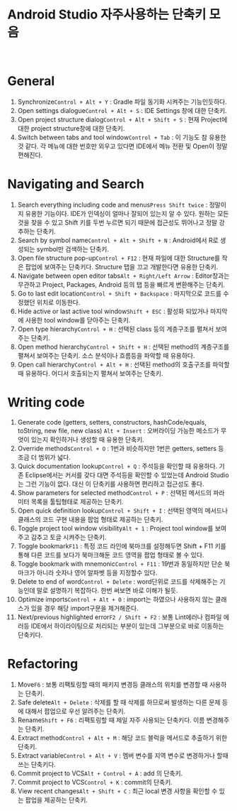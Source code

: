 Android Studio 자주사용하는 단축키 모음
====
​
# General
1. Synchronize`Control + Alt + Y` : Gradle 파일 동기화 시켜주는 기능인듯하다.
2. Open settings dialogue`Control + Alt + S` : IDE Settings 창에 대한 단축키.
3. Open project structure dialog`Control + Alt + Shift + S` : 현재 Project에 대한 project structure창에 대한 단축키.
4. Switch between tabs and tool window`Control + Tab` : 이 기능도 참 유용한 것 같다. 각 메뉴에 대한 번호만 외우고 있다면 IDE에서 메뉴 전환 및 Open이 정말 편해진다.
​
# Navigating and Search
1. Search everything including code and menus`Press Shift twice` : 정말이지 유용한 기능이다. IDE가 인덱싱이 얼마나 잘되어 있는지 알 수 있다. 원하는 모든 것을 찾을 수 있고 Shift 키를 두번 누르면 되기 때문에 접근성도 뛰어나고 정말 강추하는 단축키.
2. Search by symbol name`Control + Alt + Shift + N` : Android에서 R로 생성되는 symbol만 검색하는 단축키.
3. Open file structure pop-up`Control + F12` : 현재 파일에 대한 Structure를 작은 팝업에 보여주는 단축키다. Structure 탭을 끄고 개발한다면 유용한 단축키.
4. Navigate between open editor tabs`Alt + Right/Left Arrow` : Editor창과는 무관하고 Project, Packages, Android 등의 탭 등을 빠르게 변환해주는 단축키.
5. Go to last edit location`Control + Shift + Backspace` : 마지막으로 코드를 수정했던 위치로 이동한다.
6. Hide active or last active tool window`Shift + ESC` :  활성화 되있거나 마지막에 사용한 tool window를 닫아주는 단축키.
7. Open type hierarchy`Control + H` : 선택된 class 등의 계층구조를 펼쳐서 보여주는 단축키.
8. Open method hierarchy`Control + Shift + H` : 선택된 method의 계층구조를 펼쳐서 보여주는 단축키. 소스 분석이나 흐름등을 파악할 때 유용하다.
9. Open call hierarchy`Control + Alt + H` : 선택된 method의 호출구조를 파악할때 유용하다. 어디서 호출되는지 펼쳐서 보여주는 단축키.
​
# Writing code
1. Generate code (getters, setters, constructors, hashCode/equals, toString, new file, new class) `Alt + Insert` : 오버라이딩 가능한 메소드가 무엇이 있는지 확인하거나 생성할 때 유용한 단축키.
2. Override methods`Control + O` : 1번과 비슷하지만 1번은 getters, setters 등 조금 더 범위가 넓다.
3. Quick documentation lookup`Control + Q` : 주석등을 확인할 때 유용하다. 기존 Eclipse에서는 커서를 갖다 대면 주석등을 확인할 수 있었는데 Android Studio는 그런 기능이 없다. 대신 이 단축키를 사용하면 편리하고 접근성도 좋다.
4. Show parameters for selected method`Control + P` : 선택된 메서드의 파라미터 목록을 툴팁형태로 제공하는 단축키.
5. Open quick definition lookup`Control + Shift + I` : 선택된 영역의 메서드나 클래스의 코드 구현 내용을 팝업 형태로 제공하는 단축키.
6. Toggle project tool window visibility`Alt + 1` : Project tool window를 보여주고 감추고 토글 시켜주는 단축키.
7. Toggle bookmark`F11` : 특정 코드 라인에 북마크를 설정해두면 Shift + F11 키를 통해 다른 코드를 보다가 북마크해둔 코드 영역을 팝업 형태로 볼 수 있다.
8. Toggle bookmark with mnemonic`Control + F11` : 19번과 동일하지만 단순 북마크가 아니라 숫자나 영어 알파벳 등을 지정할수 있다.
9. Delete to end of word`Control + Delete` : word단위로 코드를 삭제해주는 기능인데 말로 설명하기 복잡하다. 한번 써보면 바로 이해가 될듯.
10. Optimize imports`Control + Alt + O` : import는 하였으나 사용하지 않는 클래스가 있을 경우 해당 import구문을 제거해준다.
11. Next/previous highlighted error`F2 / Shift + F2` : 보통 Lint에러나 컴파일 에러등 IDE에서 하이라이팅으로 처리되는 부분이 있는데 그부분으로 바로 이동하는 단축키다.
​
# Refactoring
1. Move`F6` : 보통 리팩토링할 때의 패키지 변경등 클래스의 위치를 변경할 때 사용하는 단축키.
2. Safe delete`Alt + Delete` : 삭제를 할 때 삭제를 하므로써 발생하는 다른 문제 등에 대해서 팝업으로 우선 알려주는 단축키.
3. Rename`Shift + F6` : 리팩토링할 때 제일 자주 사용되는 단축키다. 이름 변경해주는 단축키.
4. Extract method`Control + Alt + M` : 해당 코드 블럭을 메서드로 추출하기 위한 단축키.
5. Extract variable`Control + Alt + V` : 멤버 변수를 지역 변수로 변경하거나 할때 쓰는 단축키다.
6. Commit project to VCS`Alt + Control + A` : add 의 단축키.
7. Commit project to VCS`Control + K` : commit의 단축키.
8. View recent changes`Alt + Shift + C` : 최근 local 변경 사항을 확인할 수 있는 팝업을 제공하는 단축키.
